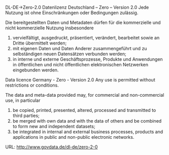 DL-DE->Zero-2.0
Datenlizenz Deutschland – Zero – Version 2.0
Jede Nutzung ist ohne Einschränkungen oder Bedingungen zulässig.

Die bereitgestellten Daten und Metadaten dürfen für die kommerzielle und nicht kommerzielle Nutzung insbesondere

1. vervielfältigt, ausgedruckt, präsentiert, verändert, bearbeitet sowie an Dritte übermittelt werden;
2. mit eigenen Daten und Daten Anderer zusammengeführt und zu selbständigen neuen Datensätzen verbunden werden;
3. in interne und externe Geschäftsprozesse, Produkte und Anwendungen in öffentlichen und nicht öffentlichen elektronischen Netzwerken eingebunden werden.

Data licence Germany - Zero - Version 2.0
Any use is permitted without restrictions or conditions.

The data and meta-data provided may, for commercial and non-commercial use, in particular

1. be copied, printed, presented, altered, processed and transmitted to third parties;
2. be merged with own data and with the data of others and be combined to form new and independent datasets;
3. be integrated in internal and external business processes, products and applications in public and non-public electronic networks.

URL: http://www.govdata.de/dl-de/zero-2-0
